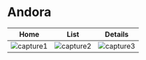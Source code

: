 # Andora
Home                                                                                                               | List                                                                                                               |    Details  
:-----------------------------------------------------------------------------------------------------------------:|:------------------------------------------------------------------------------------------------------------------:|---------------------------------------------------------------
![capture1](https://user-images.githubusercontent.com/24575253/46225589-08fbe900-c35a-11e8-8863-655a23ae508c.PNG)  |  ![capture2](https://user-images.githubusercontent.com/24575253/46225591-08fbe900-c35a-11e8-8a1a-46f7159b1286.PNG) |![capture3](https://user-images.githubusercontent.com/24575253/46225592-0a2d1600-c35a-11e8-84f1-d6547b401dfa.PNG)


